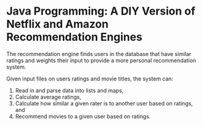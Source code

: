 # Java Programming: A DIY Version of Netflix and Amazon Recommendation Engines

The recommendation engine finds users in the database that have similar ratings and weights their input to provide a more personal recommendation system.

Given input files on users ratings and movie titles, the system can:

1. Read in and parse data into lists and maps,
2. Calculate average ratings,
3. Calculate how similar a given rater is to another user based on ratings, and
4. Recommend movies to a given user based on ratings.
